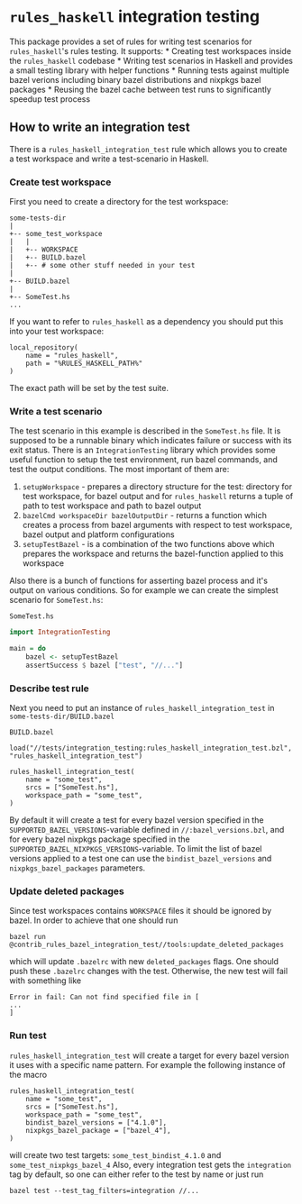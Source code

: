 # `rules_haskell` integration testing

This package provides a set of rules for writing test scenarios for `rules_haskell`'s rules testing. It supports:
    * Creating test workspaces inside the `rules_haskell` codebase
    * Writing test scenarios in Haskell and provides a small testing library with helper functions
    * Running tests against multiple bazel verions including binary bazel distributions and nixpkgs bazel packages
    * Reusing the bazel cache between test runs to significantly speedup test process

## How to write an integration test

There is a `rules_haskell_integration_test` rule which allows you to create a test workspace and
write a test-scenario in Haskell.

### Create test workspace

First you need to create a directory for the test workspace:

```
some-tests-dir
|
+-- some_test_workspace
|   |
|   +-- WORKSPACE
|   +-- BUILD.bazel
|   +-- # some other stuff needed in your test
|
+-- BUILD.bazel
|
+-- SomeTest.hs
...
```
If you want to refer to `rules_haskell` as a dependency you should put this into your test workspace:
```
local_repository(
    name = "rules_haskell",
    path = "%RULES_HASKELL_PATH%"
)
```
The exact path will be set by the test suite.

### Write a test scenario

The test scenario in this example is described in the `SomeTest.hs` file. It is supposed to be a runnable binary which indicates failure or success with its exit status.
There is an `IntegrationTesting` library which provides some useful function to setup the test environment, run bazel commands, and test the output conditions.
The most important of them are:

  1. `setupWorkspace` - prepares a directory structure for the test: directory for test workspace, for bazel output and for `rules_haskell`
                      returns a tuple of path to test workspace and path to bazel output
  2. `bazelCmd workspaceDir bazelOutputDir` - returns a function which creates a process from bazel arguments with respect to test workspace, bazel output and platform configurations
  3. `setupTestBazel` - is a combination of the two functions above which prepares the workspace and returns the bazel-function applied to this workspace

Also there is a bunch of functions for asserting bazel process and it's output on various conditions.
So for example we can create the simplest scenario for `SomeTest.hs`:

`SomeTest.hs`
```haskell
import IntegrationTesting

main = do
    bazel <- setupTestBazel
    assertSuccess $ bazel ["test", "//..."]
```

### Describe test rule

Next you need to put an instance of `rules_haskell_integration_test` in `some-tests-dir/BUILD.bazel`

`BUILD.bazel`
```bzl
load("//tests/integration_testing:rules_haskell_integration_test.bzl", "rules_haskell_integration_test")

rules_haskell_integration_test(
    name = "some_test",
    srcs = ["SomeTest.hs"],
    workspace_path = "some_test",
)
```
By default it will create a test for every bazel version specified in the `SUPPORTED_BAZEL_VERSIONS`-variable defined in `//:bazel_versions.bzl`, and for every bazel nixpkgs package specified in the `SUPPORTED_BAZEL_NIXPKGS_VERSIONS`-variable. To limit the list of bazel versions applied to a test one can use the `bindist_bazel_versions` and `nixpkgs_bazel_packages` parameters.

### Update deleted packages

Since test workspaces contains `WORKSPACE` files it should be ignored by bazel. In order to achieve that one should run
```
bazel run @contrib_rules_bazel_integration_test//tools:update_deleted_packages
```
which will update `.bazelrc` with new `deleted_packages` flags. One should push these `.bazelrc` changes with the test. Otherwise, the new test will fail with something like
```
Error in fail: Can not find specified file in [
...
]
```

### Run test

`rules_haskell_integration_test` will create a target for every bazel version it uses with a specific name pattern. For example the following instance of the macro
```
rules_haskell_integration_test(
    name = "some_test",
    srcs = ["SomeTest.hs"],
    workspace_path = "some_test",
    bindist_bazel_versions = ["4.1.0"],
    nixpkgs_bazel_package = ["bazel_4"],
)
```
will create two test targets: `some_test_bindist_4.1.0` and `some_test_nixpkgs_bazel_4`
Also, every integration test gets the `integration` tag by default, so one can either refer to the test by name or just run
```
bazel test --test_tag_filters=integration //...
```
